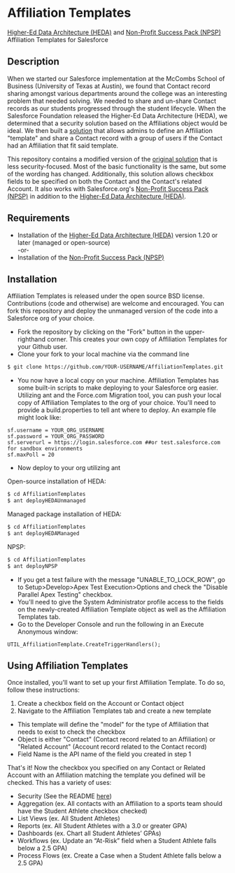 # Affiliation Templates

<a href="https://github.com/SalesforceFoundation/HEDAP" >Higher-Ed Data Architecture (HEDA)</a> and <a href="https://github.com/SalesforceFoundation/Cumulus" >Non-Profit Success Pack (NPSP)</a> Affiliation Templates for Salesforce

## Description

When we started our Salesforce implementation at the McCombs School of Business (University of Texas at Austin), we found that Contact record sharing amongst various departments around the college was an interesting problem that needed solving. We needed to share and un-share Contact records as our students progressed through the student lifecycle. When the Salesforce Foundation released the Higher-Ed Data Architecture (HEDA), we determined that a security solution based on the Affiliations object would be ideal. We then built a <a href="https://github.com/utmccombs/AffiliationSecurity" >solution</a> that allows admins to define an Affiliation "template" and share a Contact record with a group of users if the Contact had an Affiliation that fit said template.

This repository contains a modified version of the <a href="https://github.com/utmccombs/AffiliationSecurity" >original solution</a> that is less security-focused. Most of the basic functionality is the same, but some of the wording has changed. Additionally, this solution allows checkbox fields to be specified on both the Contact and the Contact's related Account. It also works with Salesforce.org's <a href="https://github.com/SalesforceFoundation/Cumulus" >Non-Profit Success Pack (NPSP)</a> in addition to the <a href="https://github.com/SalesforceFoundation/HEDAP" >Higher-Ed Data Architecture (HEDA)</a>.

## Requirements

* Installation of the <a href="https://github.com/SalesforceFoundation/HEDAP" >Higher-Ed Data Architecture (HEDA)</a> version 1.20 or later (managed or open-source)
<br />-or-
* Installation of the <a href="https://github.com/SalesforceFoundation/Cumulus" >Non-Profit Success Pack (NPSP)</a>

## Installation

Affiliation Templates is released under the open source BSD license. Contributions (code and otherwise) are welcome and encouraged. You can fork this repository and deploy the unmanaged version of the code into a Salesforce org of your choice.

* Fork the repository by clicking on the "Fork" button in the upper-righthand corner. This creates your own copy of Affiliation Templates for your Github user.
* Clone your fork to your local machine via the command line
```sh
$ git clone https://github.com/YOUR-USERNAME/AffiliationTemplates.git
```
* You now have a local copy on your machine. Affiliation Templates has some built-in scripts to make deploying to your Salesforce org easier. Utilizing ant and the Force.com Migration tool, you can push your local copy of Affiliation Templates to the org of your choice. You'll need to provide a build.properties to tell ant where to deploy. An example file might look like:

```
sf.username = YOUR_ORG_USERNAME
sf.password = YOUR_ORG_PASSWORD
sf.serverurl = https://login.salesforce.com ##or test.salesforce.com for sandbox environments
sf.maxPoll = 20
```

* Now deploy to your org utilizing ant

Open-source installation of HEDA:
```sh
$ cd AffiliationTemplates
$ ant deployHEDAUnmanaged
```

Managed package installation of HEDA:
```sh
$ cd AffiliationTemplates
$ ant deployHEDAManaged
```

NPSP:
```sh
$ cd AffiliationTemplates
$ ant deployNPSP
```

* If you get a test failure with the message "UNABLE_TO_LOCK_ROW", go to Setup>Develop>Apex Test Execution>Options and check the "Disable Parallel Apex Testing" checkbox.
* You'll need to give the System Administrator profile access to the fields on the newly-created Affiliation Template object as well as the Affiliation Templates tab.
* Go to the Developer Console and run the following in an Execute Anonymous window:

```
UTIL_AffiliationTemplate.CreateTriggerHandlers();
```

## Using Affiliation Templates

Once installed, you'll want to set up your first Affiliation Template. To do so, follow these instructions:

1. Create a checkbox field on the Account or Contact object
2. Navigate to the Affiliation Templates tab and create a new template
  * This template will define the "model" for the type of Affiliation that needs to exist to check the checkbox
  * Object is either "Contact" (Contact record related to an Affiliation) or "Related Account" (Account record related to the Contact record)
  * Field Name is the API name of the field you created in step 1

That's it! Now the checkbox you specified on any Contact or Related Account with an Affiliation matching the template you defined will be checked. This has a variety of uses:

* Security (See the README <a href="https://github.com/utmccombs/AffiliationSecurity" >here</a>)
* Aggregation (ex. All contacts with an Affiliation to a sports team should have the Student Athlete checkbox checked)
* List Views (ex. All Student Athletes)
* Reports (ex. All Student Athletes with a 3.0 or greater GPA)
* Dashboards (ex. Chart all Student Athletes’ GPAs)
* Workflows (ex. Update an “At-Risk” field when a Student Athlete falls below a 2.5 GPA)
* Process Flows (ex. Create a Case when a Student Athlete falls below a 2.5 GPA)
